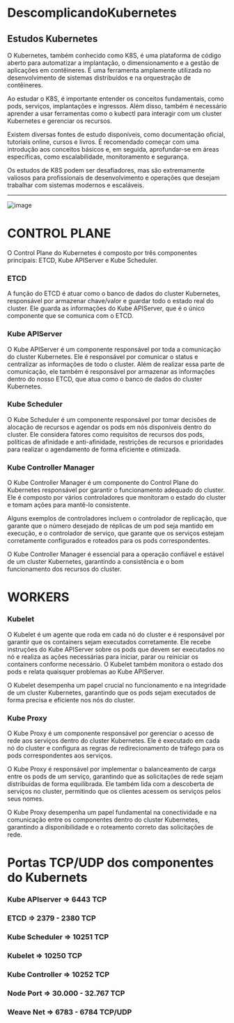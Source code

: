 # DescomplicandoKubernetes
## Estudos Kubernetes

O Kubernetes, também conhecido como K8S, é uma plataforma de código aberto para automatizar a implantação, o dimensionamento e a gestão de aplicações em contêineres. É uma ferramenta amplamente utilizada no desenvolvimento de sistemas distribuídos e na orquestração de contêineres.

Ao estudar o K8S, é importante entender os conceitos fundamentais, como pods, serviços, implantações e ingressos. Além disso, também é necessário aprender a usar ferramentas como o kubectl para interagir com um cluster Kubernetes e gerenciar os recursos.

Existem diversas fontes de estudo disponíveis, como documentação oficial, tutoriais online, cursos e livros. É recomendado começar com uma introdução aos conceitos básicos e, em seguida, aprofundar-se em áreas específicas, como escalabilidade, monitoramento e segurança.

Os estudos de K8S podem ser desafiadores, mas são extremamente valiosos para profissionais de desenvolvimento e operações que desejam trabalhar com sistemas modernos e escaláveis.

---

![image](https://github.com/GefersonCamargo/DescomplicandoKubernetes/assets/40033929/a95abad5-e653-441a-b30e-af46e96e0fd0)


# CONTROL PLANE

O Control Plane do Kubernetes é composto por três componentes principais: ETCD, Kube APIServer e Kube Scheduler.

### ETCD

A função do ETCD é atuar como o banco de dados do cluster Kubernetes, responsável por armazenar chave/valor e guardar todo o estado real do cluster. Ele guarda as informações do Kube APIServer, que é o único componente que se comunica com o ETCD.

### Kube APIServer

O Kube APIServer é um componente responsável por toda a comunicação do cluster Kubernetes. Ele é responsável por comunicar o status e centralizar as informações de todo o cluster. Além de realizar essa parte de comunicação, ele também é responsável por armazenar as informações dentro do nosso ETCD, que atua como o banco de dados do cluster Kubernetes.

### Kube Scheduler

O Kube Scheduler é um componente responsável por tomar decisões de alocação de recursos e agendar os pods em nós disponíveis dentro do cluster. Ele considera fatores como requisitos de recursos dos pods, políticas de afinidade e anti-afinidade, restrições de recursos e prioridades para realizar o agendamento de forma eficiente e otimizada.

### Kube Controller Manager

O Kube Controller Manager é um componente do Control Plane do Kubernetes responsável por garantir o funcionamento adequado do cluster. Ele é composto por vários controladores que monitoram o estado do cluster e tomam ações para mantê-lo consistente.

Alguns exemplos de controladores incluem o controlador de replicação, que garante que o número desejado de réplicas de um pod seja mantido em execução, e o controlador de serviço, que garante que os serviços estejam corretamente configurados e roteados para os pods correspondentes.

O Kube Controller Manager é essencial para a operação confiável e estável de um cluster Kubernetes, garantindo a consistência e o bom funcionamento dos recursos do cluster.

# WORKERS

### Kubelet

O Kubelet é um agente que roda em cada nó do cluster e é responsável por garantir que os containers sejam executados corretamente. Ele recebe instruções do Kube APIServer sobre os pods que devem ser executados no nó e realiza as ações necessárias para iniciar, parar ou reiniciar os containers conforme necessário. O Kubelet também monitora o estado dos pods e relata quaisquer problemas ao Kube APIServer.

O Kubelet desempenha um papel crucial no funcionamento e na integridade de um cluster Kubernetes, garantindo que os pods sejam executados de forma precisa e eficiente nos nós do cluster.

### Kube Proxy

O Kube Proxy é um componente responsável por gerenciar o acesso de rede aos serviços dentro do cluster Kubernetes. Ele é executado em cada nó do cluster e configura as regras de redirecionamento de tráfego para os pods correspondentes aos serviços.

O Kube Proxy é responsável por implementar o balanceamento de carga entre os pods de um serviço, garantindo que as solicitações de rede sejam distribuídas de forma equilibrada. Ele também lida com a descoberta de serviços no cluster, permitindo que os clientes acessem os serviços pelos seus nomes.

O Kube Proxy desempenha um papel fundamental na conectividade e na comunicação entre os componentes dentro do cluster Kubernetes, garantindo a disponibilidade e o roteamento correto das solicitações de rede.

# Portas TCP/UDP dos componentes do Kubernets

### Kube APIserver ⇒ 6443 TCP

### ETCD ⇒ 2379 - 2380 TCP

### Kube Scheduler ⇒ 10251 TCP

### Kubelet  ⇒ 10250 TCP

### Kube Controller ⇒ 10252 TCP

### Node Port ⇒ 30.000 - 32.767 TCP

### Weave Net ⇒ 6783 - 6784 TCP/UDP
